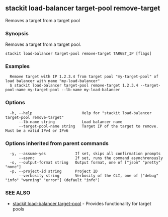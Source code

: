 ## stackit load-balancer target-pool remove-target

Removes a target from a target pool

### Synopsis

Removes a target from a target pool.

```
stackit load-balancer target-pool remove-target TARGET_IP [flags]
```

### Examples

```
  Remove target with IP 1.2.3.4 from target pool "my-target-pool" of load balancer with name "my-load-balancer"
  $ stackit load-balancer target-pool remove-target 1.2.3.4 --target-pool-name my-target-pool --lb-name my-load-balancer
```

### Options

```
  -h, --help                      Help for "stackit load-balancer target-pool remove-target"
      --lb-name string            Load balancer name
      --target-pool-name string   Target IP of the target to remove. Must be a valid IPv4 or IPv6
```

### Options inherited from parent commands

```
  -y, --assume-yes             If set, skips all confirmation prompts
      --async                  If set, runs the command asynchronously
  -o, --output-format string   Output format, one of ["json" "pretty" "none"]
  -p, --project-id string      Project ID
      --verbosity string       Verbosity of the CLI, one of ["debug" "info" "warning" "error"] (default "info")
```

### SEE ALSO

* [stackit load-balancer target-pool](./stackit_load-balancer_target-pool.md)	 - Provides functionality for target pools

